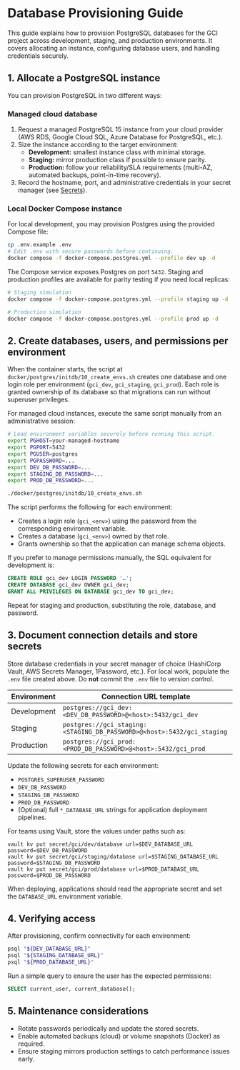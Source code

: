 # Database Provisioning Guide

This guide explains how to provision PostgreSQL databases for the GCI project across development, staging, and production environments. It covers allocating an instance, configuring database users, and handling credentials securely.

## 1. Allocate a PostgreSQL instance

You can provision PostgreSQL in two different ways:

### Managed cloud database
1. Request a managed PostgreSQL 15 instance from your cloud provider (AWS RDS, Google Cloud SQL, Azure Database for PostgreSQL, etc.).
2. Size the instance according to the target environment:
   - **Development:** smallest instance class with minimal storage.
   - **Staging:** mirror production class if possible to ensure parity.
   - **Production:** follow your reliability/SLA requirements (multi-AZ, automated backups, point-in-time recovery).
3. Record the hostname, port, and administrative credentials in your secret manager (see [Secrets](#3-document-connection-details-and-store-secrets)).

### Local Docker Compose instance
For local development, you may provision Postgres using the provided Compose file:

```bash
cp .env.example .env
# Edit .env with secure passwords before continuing.
docker compose -f docker-compose.postgres.yml --profile dev up -d
```

The Compose service exposes Postgres on port `5432`. Staging and production profiles are available for parity testing if you need local replicas:

```bash
# Staging simulation
docker compose -f docker-compose.postgres.yml --profile staging up -d

# Production simulation
docker compose -f docker-compose.postgres.yml --profile prod up -d
```

## 2. Create databases, users, and permissions per environment

When the container starts, the script at `docker/postgres/initdb/10_create_envs.sh` creates one database and one login role per environment (`gci_dev`, `gci_staging`, `gci_prod`). Each role is granted ownership of its database so that migrations can run without superuser privileges.

For managed cloud instances, execute the same script manually from an administrative session:

```bash
# Load environment variables securely before running this script.
export PGHOST=your-managed-hostname
export PGPORT=5432
export PGUSER=postgres
export PGPASSWORD=...
export DEV_DB_PASSWORD=...
export STAGING_DB_PASSWORD=...
export PROD_DB_PASSWORD=...

./docker/postgres/initdb/10_create_envs.sh
```

The script performs the following for each environment:

- Creates a login role (`gci_<env>`) using the password from the corresponding environment variable.
- Creates a database (`gci_<env>`) owned by that role.
- Grants ownership so that the application can manage schema objects.

If you prefer to manage permissions manually, the SQL equivalent for development is:

```sql
CREATE ROLE gci_dev LOGIN PASSWORD '…';
CREATE DATABASE gci_dev OWNER gci_dev;
GRANT ALL PRIVILEGES ON DATABASE gci_dev TO gci_dev;
```

Repeat for staging and production, substituting the role, database, and password.

## 3. Document connection details and store secrets

Store database credentials in your secret manager of choice (HashiCorp Vault, AWS Secrets Manager, 1Password, etc.). For local work, populate the `.env` file created above. Do **not** commit the `.env` file to version control.

| Environment | Connection URL template |
|-------------|-------------------------|
| Development | `postgres://gci_dev:<DEV_DB_PASSWORD>@<host>:5432/gci_dev` |
| Staging     | `postgres://gci_staging:<STAGING_DB_PASSWORD>@<host>:5432/gci_staging` |
| Production  | `postgres://gci_prod:<PROD_DB_PASSWORD>@<host>:5432/gci_prod` |

Update the following secrets for each environment:

- `POSTGRES_SUPERUSER_PASSWORD`
- `DEV_DB_PASSWORD`
- `STAGING_DB_PASSWORD`
- `PROD_DB_PASSWORD`
- (Optional) full `*_DATABASE_URL` strings for application deployment pipelines.

For teams using Vault, store the values under paths such as:

```
vault kv put secret/gci/dev/database url=$DEV_DATABASE_URL password=$DEV_DB_PASSWORD
vault kv put secret/gci/staging/database url=$STAGING_DATABASE_URL password=$STAGING_DB_PASSWORD
vault kv put secret/gci/prod/database url=$PROD_DATABASE_URL password=$PROD_DB_PASSWORD
```

When deploying, applications should read the appropriate secret and set the `DATABASE_URL` environment variable.

## 4. Verifying access

After provisioning, confirm connectivity for each environment:

```bash
psql "${DEV_DATABASE_URL}"
psql "${STAGING_DATABASE_URL}"
psql "${PROD_DATABASE_URL}"
```

Run a simple query to ensure the user has the expected permissions:

```sql
SELECT current_user, current_database();
```

## 5. Maintenance considerations

- Rotate passwords periodically and update the stored secrets.
- Enable automated backups (cloud) or volume snapshots (Docker) as required.
- Ensure staging mirrors production settings to catch performance issues early.
